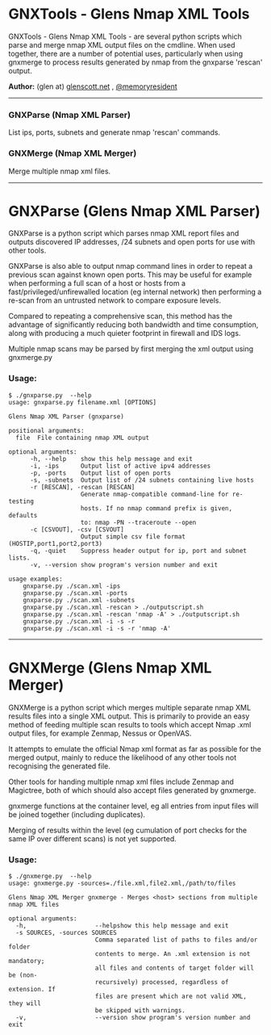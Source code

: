 # GNXTools - Glens Nmap XML Tools

GNXTools - Glens Nmap XML Tools - are several python scripts which parse and merge nmap XML output files on the cmdline. When used together, there are a number of potential uses, particularly when using gnxmerge to process results generated by nmap from the gnxparse 'rescan' output.

**Author:** (glen at) [glenscott.net](https://www.glenscott.net) , [@memoryresident](https://twitter.com/memoryresident)

---

### GNXParse (Nmap XML Parser)
List ips, ports, subnets and generate nmap 'rescan' commands.

### GNXMerge (Nmap XML Merger)
Merge multiple nmap xml files.

---

# GNXParse (Glens Nmap XML Parser)

GNXParse is a python script which parses nmap XML report files and outputs discovered IP addresses, /24 subnets and open ports for use with other tools.

GNXParse is also able to output nmap command lines in order to repeat a previous scan against known open ports. This may be useful for example when performing a full scan of a host or hosts from a fast/privileged/unfirewalled location (eg internal network) then performing a re-scan from an untrusted network to compare exposure levels.

Compared to repeating a comprehensive scan, this method has the advantage of significantly reducing both bandwidth and time consumption, along with producing a much quieter footprint in firewall and IDS logs.

Multiple nmap scans may be parsed by first merging the xml output using gnxmerge.py

### Usage:

    $ ./gnxparse.py  --help
    usage: gnxparse.py filename.xml [OPTIONS]
    
    Glens Nmap XML Parser (gnxparse)
    
    positional arguments:
      file  File containing nmap XML output
    
    optional arguments:
	      -h, --help 	show this help message and exit
	      -i, -ips  	Output list of active ipv4 addresses
	      -p, -ports 	Output list of open ports
	      -s, -subnets  Output list of /24 subnets containing live hosts
	      -r [RESCAN], -rescan [RESCAN]
					    Generate nmap-compatible command-line for re-testing
					    hosts. If no nmap command prefix is given, defaults
					    to: nmap -PN --traceroute --open
	      -c [CSVOUT], -csv [CSVOUT]
	    				Output simple csv file format (HOSTIP,port1,port2,port3)
		  -q, -quiet    Suppress header output for ip, port and subnet lists.
	      -v, --version show program's version number and exit
    
    usage examples:
	    gnxparse.py ./scan.xml -ips
	    gnxparse.py ./scan.xml -ports
	    gnxparse.py ./scan.xml -subnets
	    gnxparse.py ./scan.xml -rescan > ./outputscript.sh
	    gnxparse.py ./scan.xml -rescan 'nmap -A' > ./outputscript.sh
	    gnxparse.py ./scan.xml -i -s -r
	    gnxparse.py ./scan.xml -i -s -r 'nmap -A'


---

# GNXMerge (Glens Nmap XML Merger)

GNXMerge is a python script which merges multiple separate nmap XML results files into a single XML output. This is primarily to provide an easy method of feeding multiple scan results to tools which accept Nmap .xml output files, for example Zenmap, Nessus or OpenVAS. 

It attempts to emulate the official Nmap xml format as far as possible for the merged output, mainly to reduce the likelihood of any other tools not recognising the generated file. 

Other tools for handing multiple nmap xml files include Zenmap and Magictree, both of which should also accept files generated by gnxmerge.


gnxmerge functions at the <host> container level, eg all <host> entries from input files will be joined together (including duplicates). 

Merging of results within the <host> level (eg cumulation of port checks for the same IP over different scans) is not yet supported.

### Usage:

    $ ./gnxmerge.py  --help
    usage: gnxmerge.py -sources=./file.xml,file2.xml,/path/to/files
    
    Glens Nmap XML Merger gnxmerge - Merges <host> sections from multiple nmap XML files
    
    optional arguments:
      -h, 					--helpshow this help message and exit
      -s SOURCES, -sources SOURCES
						    Comma separated list of paths to files and/or folder
						    contents to merge. An .xml extension is not mandatory;
						    all files and contents of target folder will be (non-
						    recursively) processed, regardless of extension. If
						    files are present which are not valid XML, they will
						    be skipped with warnings.
      -v, 					--version show program's version number and exit
